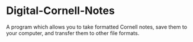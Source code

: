 # Digital-Cornell-Notes
A program which allows you to take formatted Cornell notes, save them to your computer, and transfer them to other file formats.
